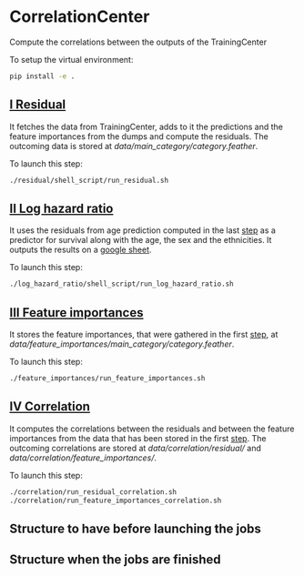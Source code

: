 # CorrelationCenter
Compute the correlations between the outputs of the TrainingCenter

To setup the virtual environment:
```Bash
pip install -e .
```

## [I Residual](./residual)

It fetches the data from TrainingCenter, adds to it the predictions and the feature importances from the dumps and compute the residuals. The outcoming data is stored at _data/main_category/category.feather_.

To launch this step:
```Bash
./residual/shell_script/run_residual.sh
```


## [II Log hazard ratio](./log_hazard_ratio)

It uses the residuals from age prediction computed in the last [step](#I-Residual) as a predictor for survival along with the age, the sex and the ethnicities. It outputs the results on a [google sheet](https://docs.google.com/spreadsheets/d/1IZDQmitlE5fU_5wbu2T8jF2_4i7I7Q_VTTjv6buVFwc/edit#gid=750005196).

To launch this step:
```Bash
./log_hazard_ratio/shell_script/run_log_hazard_ratio.sh
```

## [III Feature importances](./feature_importances)

It stores the feature importances, that were gathered in the first [step](#I-Residual), at _data/feature_importances/main_category/category.feather_.

To launch this step:
```Bash
./feature_importances/run_feature_importances.sh
```

## [IV Correlation](./correlation)

It computes the correlations between the residuals and between the feature importances from the data that has been stored in the first [step](#I-Residual). The outcoming correlations are stored at _data/correlation/residual/_ and _data/correlation/feature_importances/_.

To launch this step:
```Bash
./correlation/run_residual_correlation.sh
./correlation/run_feature_importances_correlation.sh
```


## Structure to have before launching the jobs


## Structure when the jobs are finished
